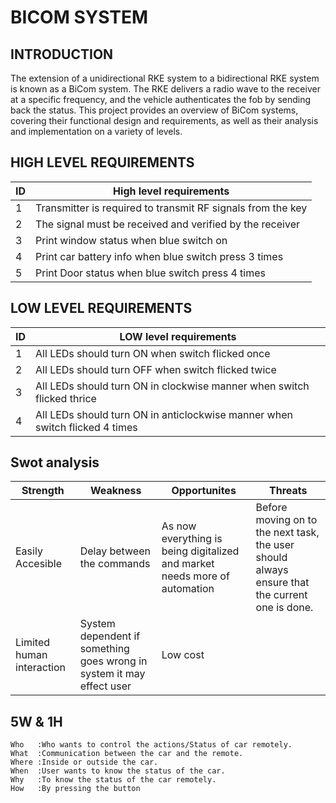 # BICOM SYSTEM


## INTRODUCTION
The extension of a unidirectional RKE system to a bidirectional RKE system is known as a BiCom system. The RKE delivers a radio wave to the receiver at a specific frequency, and the vehicle authenticates the fob by sending back the status. This project provides an overview of BiCom systems, covering their functional design and requirements, as well as their analysis and implementation on a variety of levels.

## HIGH LEVEL REQUIREMENTS
|ID|High level requirements|
|-|------------------------|
|1|Transmitter is required to transmit RF signals from the key|
|2|The signal must be received and verified by the receiver|
|3|Print window status when blue switch on|
|4|Print car battery info when blue switch press 3 times|
|5|Print Door status when blue switch press 4 times|

## LOW LEVEL REQUIREMENTS
|ID|LOW level requirements|
|-|------------------------|
|1|All LEDs should turn ON when switch flicked once|
|2|All LEDs should turn OFF when switch flicked twice|
|3|All LEDs should turn ON in clockwise manner when switch flicked thrice|
|4|All LEDs should turn ON in anticlockwise manner when switch flicked 4 times|

## Swot analysis
|Strength|       Weakness|Opportunites|Threats|
|--------|       --------|------------|-------|
|Easily Accesible|Delay between the commands|As now everything is being digitalized and market needs more of automation|Before moving on to the next task, the user should always ensure that the current one is done.|
|Limited human interaction|System dependent if something goes wrong in system it may effect user|Low cost|

## 5W & 1H
    Who   :Who wants to control the actions/Status of car remotely.
    What  :Communication between the car and the remote.
    Where :Inside or outside the car.
    When  :User wants to know the status of the car.
    Why   :To know the status of the car remotely.
    How   :By pressing the button


